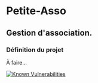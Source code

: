 # Petite-Asso

## Gestion d'association.

### Définition du projet
À faire...

[![Known Vulnerabilities](https://snyk.io/test/github/Petite-Asso/petite-asso/badge.svg)](https://snyk.io/test/github/Petite-Asso/petite-asso)
